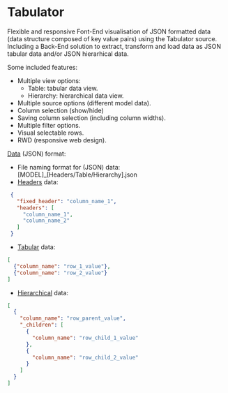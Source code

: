 # Tabulator
Flexible and responsive Font-End visualisation of JSON formatted data (data structure composed of key value pairs) using the Tabulator source.
Including a Back-End solution to extract, transform and load data as JSON tabular data and/or JSON hierarhical data.

Some included features:
 - Multiple view options:
   - Table: tabular data view.
   - Hierarchy: hierarchical data view.
 - Multiple source options (different model data).
 - Column selection (show/hide)
 - Saving column selection (including column widths).
 - Multiple filter options.
 - Visual selectable rows.
 - RWD (responsive web design).

[Data](https://github.com/MikeBidinger/Tabulator/tree/main/data) (JSON) format:
 - File naming format for (JSON) data: [MODEL]_[Headers/Table/Hierarchy].json
 - [Headers](https://github.com/MikeBidinger/Tabulator/blob/main/data/MOD_Headers.json) data:
```JSON
 {
   "fixed_header": "column_name_1",
   "headers": [
     "column_name_1",
     "column_name_2"
   ]
 }
```
 - [Tabular](https://github.com/MikeBidinger/Tabulator/blob/main/data/MOD_Table.json) data:
```JSON
[
  {"column_name": "row_1_value"},
  {"column_name": "row_2_value"}
]
```
 - [Hierarchical](https://github.com/MikeBidinger/Tabulator/blob/main/data/MOD_Hierarchy.json) data:
```JSON
[
  {
    "column_name": "row_parent_value",
    "_children": [
      {
        "column_name": "row_child_1_value"
      },
      {
        "column_name": "row_child_2_value"
      }
    ]
  }
]
```
